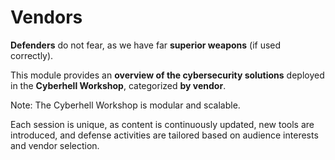 # Vendors


**Defenders** do not fear, as we have far **superior weapons** (if used correctly).

This module provides an **overview of the cybersecurity solutions** deployed in the **Cyberhell Workshop**, categorized **by vendor**.  

<div class="info">

Note: The Cyberhell Workshop is modular and scalable. 

Each session is unique, as content is continuously updated, new tools are introduced, and defense activities are tailored based on audience interests and vendor selection.  
</div>

